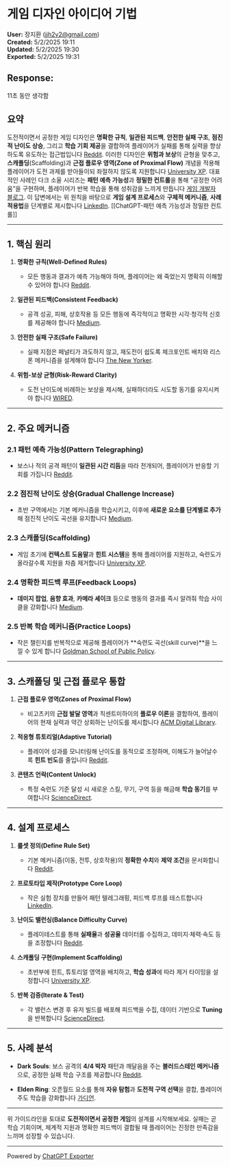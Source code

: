 # 게임 디자인 아이디어 기법

**User:** 장지환 (jjh2v2@gmail.com)  
**Created:** 5/2/2025 19:11  
**Updated:** 5/2/2025 19:30  
**Exported:** 5/2/2025 19:31  

## Response:
11초 동안 생각함

요약
--

도전적이면서 공정한 게임 디자인은 **명확한 규칙**, **일관된 피드백**, **안전한 실패 구조**, **점진적 난이도 상승**, 그리고 **학습 기회 제공**을 결합하여 플레이어가 실패를 통해 실력을 향상하도록 유도하는 접근법입니다 [Reddit](https://www.reddit.com/r/gamedesign/comments/gzmfqn/how_to_make_a_hard_game_that_feels_fair/?utm_source=chatgpt.com). 이러한 디자인은 **위험과 보상**의 균형을 맞추고, **스캐폴딩**(Scaffolding)과 **근접 플로우 영역(Zone of Proximal Flow)** 개념을 적용해 플레이어가 도전 과제를 받아들이되 좌절하지 않도록 지원합니다 [University XP](https://www.universityxp.com/blog/2022/5/3/what-is-player-scaffolding?utm_source=chatgpt.com). 대표적인 사례인 다크 소울 시리즈는 **패턴 예측 가능성**과 **정밀한 컨트롤**을 통해 “공정한 어려움”을 구현하며, 플레이어가 반복 학습을 통해 성취감을 느끼게 만듭니다 [게임 개발자 블로그](https://www.gamedeveloper.com/design/the-design-lessons-designers-fail-to-learn-from-dark-souls?utm_source=chatgpt.com). 이 답변에서는 위 원칙을 바탕으로 **게임 설계 프로세스**와 **구체적 메커니즘**, **사례 적용법**을 단계별로 제시합니다 [LinkedIn](https://www.linkedin.com/advice/3/what-best-practices-designing-challenging-yet-fair?utm_source=chatgpt.com).
[[ChatGPT-패턴 예측 가능성과 정밀한 컨트롤]]

* * *

1\. 핵심 원리
---------

1.  **명확한 규칙(Well-Defined Rules)**
    
    *   모든 행동과 결과가 예측 가능해야 하며, 플레이어는 왜 죽었는지 명확히 이해할 수 있어야 합니다 [Reddit](https://www.reddit.com/r/gamedesign/comments/gzmfqn/how_to_make_a_hard_game_that_feels_fair/?utm_source=chatgpt.com).
        
2.  **일관된 피드백(Consistent Feedback)**
    
    *   공격 성공, 피해, 상호작용 등 모든 행동에 즉각적이고 명확한 시각·청각적 신호를 제공해야 합니다 [Medium](https://medium.com/understanding-games/chance-probability-fairness-4db052225107?utm_source=chatgpt.com).
        
3.  **안전한 실패 구조(Safe Failure)**
    
    *   실패 지점은 페널티가 과도하지 않고, 재도전이 쉽도록 체크포인트 배치와 리스폰 메커니즘을 설계해야 합니다 [The New Yorker](https://www.newyorker.com/culture/persons-of-interest/hidetaka-miyazaki-sees-death-as-a-feature-not-a-bug?utm_source=chatgpt.com).
        
4.  **위험-보상 균형(Risk-Reward Clarity)**
    
    *   도전 난이도에 비례하는 보상을 제시해, 실패하더라도 시도할 동기를 유지시켜야 합니다 [WIRED](https://www.wired.com/story/difficult-gaming-modes?utm_source=chatgpt.com).
        

* * *

2\. 주요 메커니즘
-----------

### 2.1 패턴 예측 가능성(Pattern Telegraphing)

*   보스나 적의 공격 패턴이 **일관된 시간 리듬**을 따라 전개되어, 플레이어가 반응할 기회를 가집니다 [Reddit](https://www.reddit.com/r/gamedesign/comments/gzmfqn/how_to_make_a_hard_game_that_feels_fair/?utm_source=chatgpt.com).
    

### 2.2 점진적 난이도 상승(Gradual Challenge Increase)

*   초반 구역에서는 기본 메커니즘을 학습시키고, 이후에 **새로운 요소를 단계별로 추가**해 점진적 난이도 곡선을 유지합니다 [Medium](https://ricardo-valerio.medium.com/make-it-difficult-not-punishing-7198334573b8?utm_source=chatgpt.com).
    

### 2.3 스캐폴딩(Scaffolding)

*   게임 초기에 **컨텍스트 도움말**과 **힌트 시스템**을 통해 플레이어를 지원하고, 숙련도가 올라갈수록 지원을 차츰 제거합니다 [University XP](https://www.universityxp.com/blog/2022/5/3/what-is-player-scaffolding?utm_source=chatgpt.com).
    

### 2.4 명확한 피드백 루프(Feedback Loops)

*   **데미지 팝업**, **음향 효과**, **카메라 셰이크** 등으로 행동의 결과를 즉시 알려줘 학습 사이클을 강화합니다 [Medium](https://medium.com/understanding-games/chance-probability-fairness-4db052225107?utm_source=chatgpt.com).
    

### 2.5 반복 학습 메커니즘(Practice Loops)

*   작은 챌린지를 반복적으로 제공해 플레이어가 \*\*숙련도 곡선(skill curve)\*\*을 느낄 수 있게 합니다 [Goldman School of Public Policy](https://gspp.berkeley.edu/assets/uploads/research/pdf/Acland_%282020%29_An_investigation_of_flow_theory_in_an_online_game.pdf?utm_source=chatgpt.com).
    

* * *

3\. 스캐폴딩 및 근접 플로우 통합
--------------------

1.  **근접 플로우 영역(Zones of Proximal Flow)**
    
    *   비고츠키의 **근접 발달 영역**과 칙센트미하이의 **플로우 이론**을 결합하여, 플레이어의 현재 실력과 약간 상회하는 난이도를 제시합니다 [ACM Digital Library](https://dl.acm.org/doi/10.1145/2493394.2493404?utm_source=chatgpt.com).
        
2.  **적응형 튜토리얼(Adaptive Tutorial)**
    
    *   플레이어 성과를 모니터링해 난이도를 동적으로 조정하며, 이해도가 늘어날수록 **힌트 빈도**를 줄입니다 [Reddit](https://www.reddit.com/r/gamedesign/comments/10jaquv/adaptive_difficulty_in_2022/?utm_source=chatgpt.com).
        
3.  **콘텐츠 언락(Content Unlock)**
    
    *   특정 숙련도 기준 달성 시 새로운 스킬, 무기, 구역 등을 해금해 **학습 동기**를 부여합니다 [ScienceDirect](https://www.sciencedirect.com/science/article/abs/pii/S0360131513001711?utm_source=chatgpt.com).
        

* * *

4\. 설계 프로세스
-----------

1.  **룰셋 정의(Define Rule Set)**
    
    *   기본 메커니즘(이동, 전투, 상호작용)의 **정확한 수치**와 **제약 조건**을 문서화합니다 [Reddit](https://www.reddit.com/r/gamedesign/comments/gzmfqn/how_to_make_a_hard_game_that_feels_fair/?utm_source=chatgpt.com).
        
2.  **프로토타입 제작(Prototype Core Loop)**
    
    *   작은 실험 장치를 만들어 패턴 텔레그래핑, 피드백 루프를 테스트합니다 [LinkedIn](https://www.linkedin.com/advice/3/what-best-practices-designing-challenging-yet-fair?utm_source=chatgpt.com).
        
3.  **난이도 밸런싱(Balance Difficulty Curve)**
    
    *   플레이테스트를 통해 **실패율**과 **성공율** 데이터를 수집하고, 데미지·체력·속도 등을 조정합니다 [Reddit](https://www.reddit.com/r/rpg_gamers/comments/1easc8d/players_perspective_on_video_game_difficulty/?utm_source=chatgpt.com).
        
4.  **스캐폴딩 구현(Implement Scaffolding)**
    
    *   초반부에 힌트, 튜토리얼 영역을 배치하고, **학습 성과**에 따라 제거 타이밍을 설정합니다 [University XP](https://www.universityxp.com/blog/2022/5/3/what-is-player-scaffolding?utm_source=chatgpt.com).
        
5.  **반복 검증(Iterate & Test)**
    
    *   각 밸런스 변경 후 유저 빌드를 배포해 피드백을 수집, 데이터 기반으로 **Tuning**을 반복합니다 [ScienceDirect](https://www.sciencedirect.com/science/article/abs/pii/S0360131513001711?utm_source=chatgpt.com).
        

* * *

5\. 사례 분석
---------

*   **Dark Souls**: 보스 공격의 **4/4 박자** 패턴과 깨달음을 주는 **블러드스테인 메커니즘**으로, 공정한 실패 학습 구조를 제공합니다 [Reddit](https://www.reddit.com/r/gamedesign/comments/gzmfqn/how_to_make_a_hard_game_that_feels_fair/?utm_source=chatgpt.com).
    
*   **Elden Ring**: 오픈월드 요소를 통해 **자유 탐험**과 **도전적 구역 선택**을 결합, 플레이어 주도 학습을 강화합니다 [가디언](https://www.theguardian.com/games/article/2024/jun/21/hidetaka-miyazaki-fromsoftware-elden-ring-shadow-erdtree?utm_source=chatgpt.com).
    

* * *

위 가이드라인을 토대로 **도전적이면서 공정한 게임**의 설계를 시작해보세요. 실패는 곧 학습 기회이며, 체계적 지원과 명확한 피드백이 결합될 때 플레이어는 진정한 만족감을 느끼며 성장할 수 있습니다.



---
Powered by [ChatGPT Exporter](https://www.chatgptexporter.com)